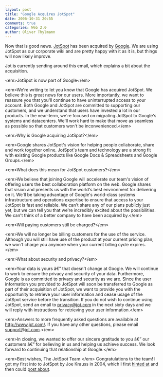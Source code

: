 ```yaml
---
layout: post
title: "Google Acquires JotSpot"
date: 2006-10-31 20:55
comments: true
categories: Web 2.0
author: Oliver Thylmann
---
```








Now that is good news. [JotSpot](http://jot.com) has been acquired by [Google](http://google.com). We are using JotSpot as our corporate wiki and are pretty happy with it as it is, but things will now likely improve.

Jot is currently sending around this email, which explains a bit about the acquisition.

&lt;em&gt;JotSpot is now part of Google&lt;/em&gt;

&lt;em&gt;We're writing to let you know that Google has acquired JotSpot. We believe this is great news for our users. More importantly, we want to reassure you that you'll continue to have uninterrupted access to your account. Both Google and JotSpot are committed to supporting our customers, and we understand that users have invested a lot in our products. In the near-term, we're focused on migrating JotSpot to Google's systems and datacenters. We'll work hard to make that move as seamless as possible so that customers won't be inconvenienced.&lt;/em&gt;

&lt;em&gt;Why is Google acquiring JotSpot?&lt;/em&gt;

&lt;em&gt;Google shares JotSpot's vision for helping people collaborate, share and work together online. JotSpot's team and technology are a strong fit with existing Google products like Google Docs &amp; Spreadsheets and Google Groups.&lt;/em&gt;

&lt;em&gt;What does this mean for JotSpot customers?&lt;/em&gt;

&lt;em&gt;We believe that joining Google will accelerate our team's vision of offering users the best collaboration platform on the web. Google shares that vision and presents us with the world's best environment for delivering on it. We'll be taking advantage of Google's world-class systems infrastructure and operations expertise to ensure that access to your JotSpot is fast and reliable. We can't share any of our plans publicly just yet, but we can tell you that we're incredibly excited about the possibilities. We can't think of a better company to have been acquired by.&lt;/em&gt;

&lt;em&gt;Will paying customers still be charged?&lt;/em&gt;

&lt;em&gt;We will no longer be billing customers for the use of the service. Although you will still have use of the product at your current pricing plan, we won't charge you anymore when your current billing cycle expires.&lt;/em&gt;

&lt;em&gt;What about security and privacy?&lt;/em&gt;

&lt;em&gt;Your data is yours â€” that doesn't change at Google. We will continue to work to ensure the privacy and security of your data. Furthermore, Google is as committed to privacy and security as we are. Since the user information you provided to JotSpot will soon be transferred to Google as part of their acquisition of JotSpot, we want to provide you with the opportunity to retrieve your user information and cease usage of the JotSpot service before the transition. If you do not wish to continue using JotSpot, send an email to privacy@jot.com in the next sixty days and we will reply with instructions for retrieving your user information.&lt;/em&gt;

&lt;em&gt;Answers to more frequently asked questions are available at http://www.jot.com/. If you have any other questions, please email support@jot.com.&lt;/em&gt;

&lt;em&gt;In closing, we wanted to offer our sincere gratitude to you â€” our customers â€” for believing in us and helping us achieve success. We look forward to continuing that relationship at Google.&lt;/em&gt;

&lt;em&gt;Best wishes,
The JotSpot Team
&lt;/em&gt;
Congratulations to the team! I got my first into to JotSpot by Joe Krauss in 2004, which I first [hinted at](http://blog.thylmann.net/2004/09/06/wiki-and-then-some/) and then could [post about](http://blog.thylmann.net/2004/10/06/jotspot-launches/).


